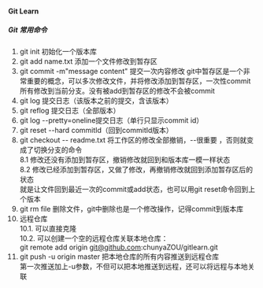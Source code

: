 #### Git Learn
##### Git 常用命令
1. git init 初始化一个版本库
2. git add name.txt 添加一个文件修改到暂存区
3. git commit -m"message content" 提交一次内容修改
git中暂存区是一个非常重要的概念，可以多次修改文件，并将修改添加到暂存区，一次性commit所有修改到当前分支。没有被add到暂存区的修改不会被commit
4. git log 提交日志（该版本之前的提交，含该版本）
5. git reflog 提交日志（全部版本）
6. git log --pretty=oneline提交日志（单行只显示commit id）
7. git reset --hard commitId（回到commitId版本）
8. git checkout -- readme.txt 将工作区的修改全部撤销，--很重要 ，否则就变成了切换分支的命令  
8.1 修改还没有添加到暂存区，撤销修改就回到和版本库一模一样状态  
8.2 修改已经添加到暂存区，又做了修改，再撤销修改就回到添加暂存区后的状态  
就是让文件回到最近一次的commit或add状态，也可以用git reset命令回到上个版本
9. git rm file 删除文件，git中删除也是一个修改操作，记得commit到版本库
10. 远程仓库  
10.1. 可以直接克隆  
10.2. 可以创建一个空的远程仓库关联本地仓库：  
git remote add origin git@github.com:chunyaZOU/gitlearn.git
11. git push -u origin master 把本地仓库的所有内容推送到远程仓库  
第一次推送加上-u参数，不但可以把本地推送到远程，还可以将远程与本地关联
